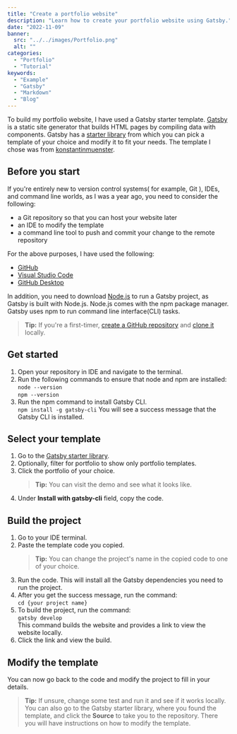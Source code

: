 ```yaml
---
title: "Create a portfolio website"
description: "Learn how to create your portfolio website using Gatsby."
date: "2022-11-09"
banner:
  src: "../../images/Portfolio.png"
  alt: ""
categories:
  - "Portfolio"
  - "Tutorial"
keywords:
  - "Example"
  - "Gatsby"
  - "Markdown"
  - "Blog"
---
```


To build my portfolio website, I have used a Gatsby starter template. [Gatsby](https://www.gatsbyjs.com/docs/glossary/static-site-generator/) is a static site generator that builds HTML pages by compiling data with components. Gatsby has a [starter library](https://www.gatsbyjs.com/starters/) from which you can pick a template of your choice and modify it to fit your needs. The template I chose was from [konstantinmuenster](https://github.com/konstantinmuenster). 

## Before you start

If you're entirely new to version control systems( for example, Git ), IDEs, and command line worlds, as I was a year ago, you need to consider the following:
- a  Git repository so that you can host your website later 
- an IDE to modify the template
- a command line tool to push and commit your change to the remote repository

For the above purposes, I have used the following:

- [GitHub](https://github.com/)
- [Visual Studio Code](https://code.visualstudio.com/)
- [GitHub Desktop](https://desktop.github.com/)

In addition, you need to download [Node.js](https://nodejs.org/en/) to run a Gatsby project, as Gatsby is built with Node.js. Node.js comes with the npm package manager. Gatsby uses npm to run command line interface(CLI) tasks. 

> **Tip:** If you're a first-timer, [create a GitHub repository](https://docs.github.com/en/repositories/creating-and-managing-repositories/creating-a-new-repository) and [clone it](https://docs.github.com/en/repositories/creating-and-managing-repositories/cloning-a-repository) locally.

## Get started
1. Open your repository in IDE and navigate to the terminal.
2. Run the following commands to ensure that node and npm are installed:
   ```node --version``` <br/>
   ```npm --version``` <br/>
3. Run the npm command to install Gatsby CLI.<br/>
    ```npm install -g gatsby-cli```
  You will see a success message that the Gatsby CLI is installed.

## Select your template
1. Go to the [Gatsby starter library](https://www.gatsbyjs.com/starters/).
2. Optionally, filter for portfolio to show only portfolio templates.
3. Click the portfolio of your choice. <br/>
   > **Tip:** You can visit the demo and see what it looks like.
4. Under **Install with gatsby-cli** field, copy the code.

## Build the project
1. Go to your IDE terminal.
2. Paste the template code you copied. <br/>
   > **Tip:** You can change the project's name in the copied code to one of your choice.
3. Run the code. 
   This will install all the Gatsby dependencies you need to run the project.
4. After you get the success message, run the command: <br/>
   ```cd {your project name}```
5. To build the project, run the command:<br/>
   ```gatsby develop```<br/>
    This command builds the website and provides a link to view the website locally.
6. Click the link and view the build.

## Modify the template

You can now go back to the code and modify the project to fill in your details. 
> **Tip:**   If unsure, change some test and run it and see if it works locally. You can also go to the Gatsby starter library, where you found the template, and click the **Source** to take you to the repository. There you will have instructions on how to modify the template.
